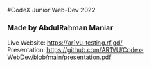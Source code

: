 #CodeX Junior Web-Dev 2022
### Made by AbdulRahman Maniar
Live Website: https://ar1vu-testing.rf.gd/<br>
Presentation: https://github.com/AR1VU/Codex-WebDev/blob/main/presentation.pdf
